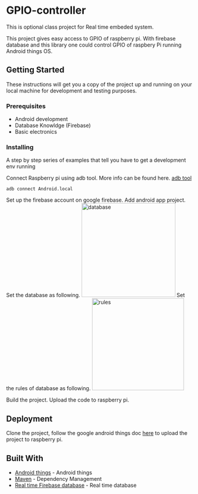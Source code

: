 # GPIO-controller

This is optional class project for Real time embeded system.

This project gives easy access to GPIO of raspberry pi. With firebase database and this library one could control GPIO of raspbery Pi running Android things OS.  

## Getting Started

These instructions will get you a copy of the project up and running on your local machine for development and testing purposes. 

### Prerequisites

- Android development
- Database Knowldge (Firebase)
- Basic electronics


### Installing

A step by step series of examples that tell you have to get a development env running

Connect Raspberry pi using adb tool. More info can be found here. [adb tool](https://developer.android.com/things/hardware/raspberrypi.html)
```
adb connect Android.local
```
Set up the firebase account on google firebase. Add android app project. Set the database as following.
<img width="252" alt="database" src="https://user-images.githubusercontent.com/20786776/34227259-66702554-e581-11e7-9bb0-e8716f536b88.PNG">
Set the rules of database as following. 
<img width="247" alt="rules" src="https://user-images.githubusercontent.com/20786776/34227082-c53494d6-e580-11e7-9d0b-40a9f5e62ea7.PNG">

Build the project.
Upload the code to raspberry pi. 

## Deployment

Clone the project, follow the google android things doc [here](https://developer.android.com/things/hardware/raspberrypi.html) to upload the project to raspberry pi.

## Built With

* [Android things](https://developer.android.com/things/hardware/index.html) - Android things
* [Maven](https://maven.apache.org/) - Dependency Management
* [Real time Firebase database](https://firebase.google.com/) - Real time database





